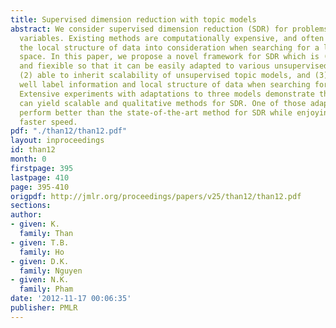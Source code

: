 ```yaml
---
title: Supervised dimension reduction with topic models
abstract: We consider supervised dimension reduction (SDR) for problems with discrete
  variables. Existing methods are computationally expensive, and often do not take
  the local structure of data into consideration when searching for a low-dimensional
  space. In this paper, we propose a novel framework for SDR which is (1) general
  and fiexible so that it can be easily adapted to various unsupervised topic models,
  (2) able to inherit scalability of unsupervised topic models, and (3) can exploit
  well label information and local structure of data when searching for a new space.
  Extensive experiments with adaptations to three models demonstrate that our framework
  can yield scalable and qualitative methods for SDR. One of those adaptations can
  perform better than the state-of-the-art method for SDR while enjoying significantly
  faster speed.
pdf: "./than12/than12.pdf"
layout: inproceedings
id: than12
month: 0
firstpage: 395
lastpage: 410
page: 395-410
origpdf: http://jmlr.org/proceedings/papers/v25/than12/than12.pdf
sections: 
author:
- given: K.
  family: Than
- given: T.B.
  family: Ho
- given: D.K.
  family: Nguyen
- given: N.K.
  family: Pham
date: '2012-11-17 00:06:35'
publisher: PMLR
---
```

